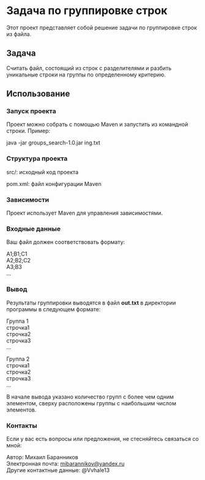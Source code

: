 # Задача по группировке строк

Этот проект представляет собой решение задачи по группировке строк из файла.

## Задача

Считать файл, состоящий из строк с разделителями и разбить уникальные строки на группы по определенному критерию.

## Использование

### Запуск проекта

Проект можно собрать с помощью Maven и запустить из командной строки. Пример:


java -jar groups_search-1.0.jar ing.txt



### Структура проекта
src/: исходный код проекта

pom.xml: файл конфигурации Maven

### Зависимости
Проект использует Maven для управления зависимостями.

### Входные данные

Ваш файл должен соответствовать формату:

A1;B1;C1<br>
A2;B2;C2<br>
A3;B3<br>
...<br>
### Вывод
Результаты группировки выводятся в файл **out.txt** в директории программы в следующем формате:

Группа 1<br>
строчка1<br>
строчка2<br>
строчка3<br>
...<br>

Группа 2<br> 
строчка1<br>
строчка2<br>
строчка3<br>
...<br>

В начале вывода указано количество групп с более чем одним элементом, сверху расположены группы с наибольшим числом элементов.

### Контакты
Если у вас есть вопросы или предложения, не стесняйтесь связаться со мной:

Автор: Михаил Баранников<br>
Электронная почта: mibarannikov@yandex.ru<br>
Другие контактные данные: @Vvhale13<br>

